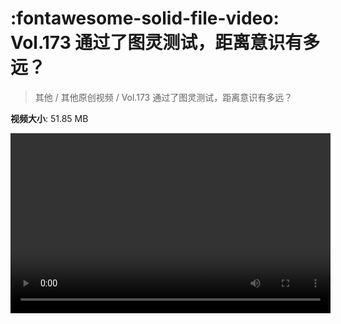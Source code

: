 # :fontawesome-solid-file-video: Vol.173 通过了图灵测试，距离意识有多远？

> 其他 / 其他原创视频 / Vol.173 通过了图灵测试，距离意识有多远？

**视频大小**: 51.85 MB

<video id="V-10e942c10b0098c2cfdf9edd10f1bca6" width="512" height="288" preload="none" playsinline webkit-playsinline></video>